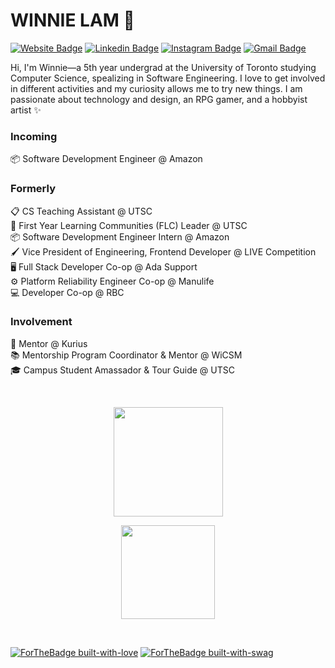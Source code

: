 # WINNIE LAM 🌻
[![Website Badge](https://img.shields.io/badge/-Website-black?style=flat&logo=github&logoColor=white&link=https://winnllam.github.io/)](https://winnllam.github.io)
[![Linkedin Badge](https://img.shields.io/badge/-LinkedIn-blue?style=flat&logo=Linkedin&logoColor=white&link=https://www.linkedin.com/in/winnllam/)](https://www.linkedin.com/in/winnllam/)
[![Instagram Badge](https://img.shields.io/badge/-Instagram-purple?style=flat&logo=instagram&logoColor=white&link=https://instagram.com/winnllam/)](https://instagram.com/winnllam)
[![Gmail Badge](https://img.shields.io/badge/-Gmail-red?style=flat&logo=Gmail&logoColor=white&link=mailto:winnie.lam540@gmail.com)](mailto:winnie.lam540@gmail.com)

Hi, I'm Winnie—a 5th year undergrad at the University of Toronto studying Computer Science, spealizing in Software Engineering. I love to get involved in different activities and my curiosity allows me to try new things. I am passionate about technology and design, an RPG gamer, and a hobbyist artist ✨

### Incoming
📦 Software Development Engineer @ Amazon <br />

### Formerly
📋 CS Teaching Assistant @ UTSC <br />
👭 First Year Learning Communities (FLC) Leader @ UTSC <br />
📦 Software Development Engineer Intern @ Amazon <br />
🖌️ Vice President of Engineering, Frontend Developer @ LIVE Competition <br />
🖥️ Full Stack Developer Co-op @ Ada Support <br />
⚙️ Platform Reliability Engineer Co-op @ Manulife <br />
💻 Developer Co-op @ RBC

### Involvement
🙇‍ Mentor @ Kurius <br />
📚 Mentorship Program Coordinator & Mentor @ WiCSM <br />
🎓 Campus Student Amassador & Tour Guide @ UTSC

<br>
<p align=center>
   <img height=175 align="center" src="https://github-readme-stats.vercel.app/api?username=winnllam&show_icons=true&theme=dracula"/>
</p>
<p align=center>
   <img height=150 src="https://github-readme-streak-stats.herokuapp.com?user=winnllam&theme=material-palenight&date_format=M%20j%5B%2C%20Y%5D"/>
</p>
<br>

[![ForTheBadge built-with-love](http://ForTheBadge.com/images/badges/built-with-love.svg)](https://github.com/winnllam/)
[![ForTheBadge built-with-swag](http://ForTheBadge.com/images/badges/built-with-swag.svg)](https://github.com/winnllam/)
